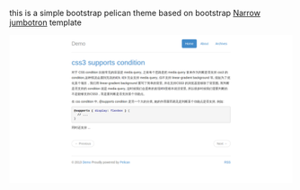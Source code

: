 this is a simple bootstrap pelican theme based on bootstrap [Narrow jumbotron](http://getbootstrap.com/examples/jumbotron-narrow/) template

![screenshot](screenshot.png)
